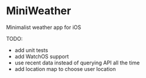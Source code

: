 # MiniWeather
Minimalist weather app for iOS

TODO:

- add unit tests
- add WatchOS support
- use recent data instead of querying API all the time
- add location map to choose user location
